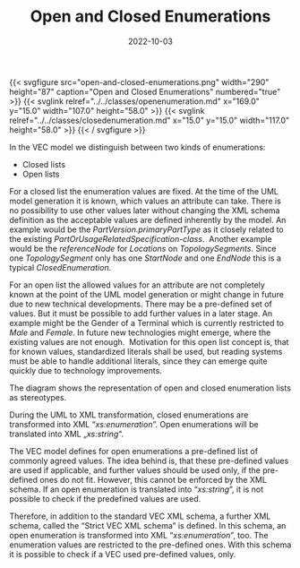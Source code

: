 ﻿---
title: Open and Closed Enumerations
toc: false
type: specs
layout: diagram
date: "2022-10-03"
draft: false
specification: VEC
version: 2.0.1
documentType: "Recommendation"
elementType: Diagram
classes:
  - OpenEnumeration
  - ClosedEnumeration
menu:
  VEC-2.0.1:    
    parent: basic-datatypes
    identifier: basic-datatypes/open-and-closed-enumerations
    weight: 1002006 

# Prev/next pager order (if `docs_section_pager` enabled in `params.toml`)
weight: 1002006
---
{{< svgfigure src="open-and-closed-enumerations.png" width="290" height="87" caption="Open and Closed Enumerations" numbered="true" >}}
  {{< svglink relref="../../classes/openenumeration.md" x="169.0" y="15.0" width="107.0" height="58.0" >}}
  {{< svglink relref="../../classes/closedenumeration.md" x="15.0" y="15.0" width="117.0" height="58.0" >}}
{{< / svgfigure >}}
<p> In the VEC model we distinguish between two kinds of enumerations:      </p>      <ul>       <li> Closed lists        </li>       <li> Open lists        </li>     </ul>     <p> For a closed list the enumeration values are fixed. At the time of the UML model generation it is known, which values an attribute can take. There is no possibility to use other values later without changing the XML schema definition as the acceptable values are defined inherently by the model. An example would be the <i>PartVersion.primaryPartType</i> as it closely related to the existing <i>PartOrUsageRelatedSp</i><i>ecification-class</i>.&#160; Another example would be the <i>referenceNode</i> for <i>Locations</i> on <i>TopologySegments</i>. Since one <i>TopologySegment</i> only has one <i>StartNode</i> and one <i>EndNode</i> this is a typical <i>ClosedEnumeration</i>.      </p>      <p> For an open list the allowed values for an attribute are not completely known at the point of the UML model generation or might change in future due to new technical developments. There may be a pre-defined set of values. But it must be possible to add further values in a later stage. An example might be the Gender of a Terminal which is currently restricted to <i>Male</i> and <i>Female</i>. In future new technologies might emerge, where the existing values are not enough.&#160; Motivation for this open list concept is, that for known values, standardized literals shall be used, but reading systems must be able to handle additional literals, since they can emerge quite quickly due to technology improvements.      </p>      <p> The diagram shows the representation of open and closed enumeration lists as stereotypes.      </p>      <p> During the UML to XML transformation, closed enumerations are transformed into XML &ldquo;<i>xs:enumeration</i>&rdquo;. Open enumerations will be translated into XML &bdquo;<i>xs:string</i>&ldquo;.      </p>      <p> The VEC model defines for open enumerations a pre-defined list of commonly agreed values. The idea behind is, that these pre-defined values are used if applicable, and further values should be used only, if the pre-defined ones do not fit. However, this cannot be enforced by the XML schema. If an open enumeration is translated into &ldquo;<i>xs:string</i>&rdquo;, it is not possible to check if the predefined values are used.      </p>      <p> Therefore, in addition to the standard VEC XML schema, a further XML schema, called the &ldquo;Strict VEC XML schema&rdquo; is defined. In this schema, an open enumeration is transformed into XML &ldquo;<i>xs:enumeration</i>&rdquo;, too. The enumeration values are restricted to the pre-defined ones. With this schema it is possible to check if a VEC used pre-defined values, only.      </p>
